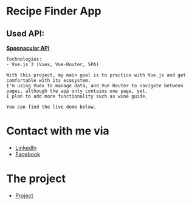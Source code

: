 # Recipe Finder App

## Used API: 
**[Spoonacular API](https://spoonacular.com/food-api)**
```
Technologies:
- Vue.js 3 (Vuex, Vue-Router, SPA)
```

```
With this project, my main goal is to practice with Vue.js and get comfortable with its ecosystem.
I'm using Vuex to manage data, and Vue Router to navigate between pages, although the app only contains one page, yet.
I plan to add more functionality such as wine guide.

You can find the live demo below.
```

# Contact with me via
- [LinkedIn](https://www.linkedin.com/in/nagy-tam%C3%A1s-27355116b/)
- [Facebook](https://www.facebook.com/tamas.nagy.1029)

# The project
- [Project](https://recipe-finder-app-c0b4e.firebaseapp.com/)